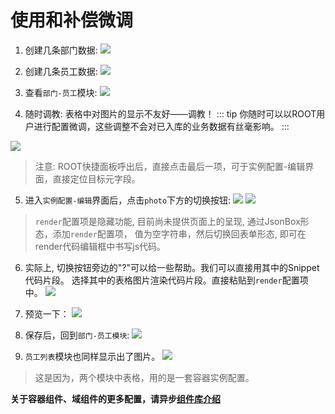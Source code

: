 # 使用和补偿微调
1. 创建几条部门数据: 
![](/demo/img_34.png)

2. 创建几条员工数据:
![](/demo/img_38.png)

3. 查看`部门-员工`模块:
![](/demo/img_39.png)

4. 随时调教: 表格中对图片的显示不友好——调教！
::: tip
你随时可以以ROOT用户进行配置微调，这些调整不会对已入库的业务数据有丝毫影响。
:::

![](/demo/img_40.png)
> 注意: ROOT快捷面板呼出后，直接点击最后一项，可于实例配置-编辑界面，直接定位目标元字段。

5. 进入`实例配置-编辑`界面后，点击`photo`下方的切换按钮:
![](/demo/img_41.png)
![](/demo/img_42.png)
> `render`配置项是隐藏功能, 目前尚未提供页面上的呈现, 通过JsonBox形态，添加`render`配置项，
> 值为空字符串，然后切换回表单形态, 即可在render代码编辑框中书写js代码。

6. 实际上, 切换按钮旁边的"?"可以给一些帮助。我们可以直接用其中的Snippet代码片段。
选择其中的表格图片渲染代码片段。直接粘贴到`render`配置项中。
![](/demo/img_43.png)

7. 预览一下： 
![](/demo/img_44.png)
   
8. 保存后，回到`部门-员工模块`:
![](/demo/img_45.png)

9. `员工列表`模块也同样显示出了图片。
![](/demo/img_46.png)
   
> 这是因为，两个模块中表格，用的是一套容器实例配置。

**关于容器组件、域组件的更多配置，请异步[组件库介绍](/component/)**
